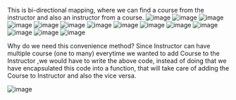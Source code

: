 This is bi-directional mapping, where we can find a course from the instructor and also an instructor from a course.
![image](https://github.com/user-attachments/assets/ecb9a5d8-de43-4882-9f08-9806813ea1ff)
![image](https://github.com/user-attachments/assets/4ea7bae1-dafd-4ffd-b97f-8808b4b13c0a)
![image](https://github.com/user-attachments/assets/fbb7f379-b8a1-4b3b-9b47-0c9065f87e72)
![image](https://github.com/user-attachments/assets/bd986e29-ad76-4ce2-a1b9-bf230fe2e019)
![image](https://github.com/user-attachments/assets/f65adae0-fba7-477b-8728-ed2455d913de)
![image](https://github.com/user-attachments/assets/97f48c80-7e81-4d4e-bd8a-153178e34fe1)
![image](https://github.com/user-attachments/assets/7e045327-2214-4853-a178-8ef5d9523902)
![image](https://github.com/user-attachments/assets/aaa409d2-fe0f-4376-88cd-217e6ee12153)
![image](https://github.com/user-attachments/assets/4a28783d-4f41-47cd-9367-a9a0b87c5c44)
![image](https://github.com/user-attachments/assets/d9b33bab-2bd8-4fce-8f91-5bb30ee6433d)
![image](https://github.com/user-attachments/assets/3841ee06-8d1a-4dc7-a9a4-4daaf7a6a5c8)
![image](https://github.com/user-attachments/assets/9b98166d-ec39-4bb0-ad00-658ab94d4205)
![image](https://github.com/user-attachments/assets/dd679d8e-84c5-4c54-80a7-3437a348a578)
![image](https://github.com/user-attachments/assets/471f4627-76e8-47d8-8328-3ffe34e89477)

Why do we need this convenience method?
Since Instructor can have multiple course (one to many) everytime we wanted to add Course to the Instructor ,we would have to write the above code,
instead of doing that we have encapsulated this code into a function, that will take care of adding the Course to Instructor and also the vice versa.

![image](https://github.com/user-attachments/assets/4525f02d-b83b-4b22-8eb7-9b73c4a90018)
